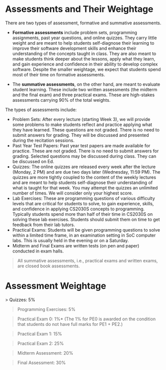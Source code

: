 <h1>Assessments and Their Weightage</h1>  
There are two types of assessment, formative and summative assessments.

- **Formative assessments** include problem sets, programming assignments, past year questions, and online quizzes. They carry little weight and are meant to help students self-diagnose their learning to improve their software development skills and enhance their understanding of the concepts taught in class. They are also meant to make students think deeper about the lessons, apply what they learn, and gain experience and confidence in their ability to develop complex software. Despite the smaller weightage, we expect that students spend most of their time on formative assessments.

- The **summative assessments**, on the other hand, are meant to evaluate student learning. These include two written assessments (the midterm and the final exam) and three practical exams. These are high-stakes assessments carrying 90% of the total weights.


The types of assessments include:

- Problem Sets: After every lecture (starting Week 3), we will provide some problems to make students reflect and practice applying what they have learned. These questions are not graded. There is no need to submit answers for grading. They will be discussed and presented during the recitation sessions.
- Past Year Test Papers: Past year test papers are made available for practice. These are not graded. There is no need to submit answers for grading. Selected questions may be discussed during class. They can be discussed on Ed.
- Quizzes: The online quizzes are released every week after the lecture (Monday, 2 PM) and are due two days later (Wednesday, 11:59 PM). The quizzes are more tightly coupled to the content of the weekly lectures and are meant to help students self-diagnose their understanding of what is taught for that week. You may attempt the quizzes an unlimited number of times. We will consider only your highest score.
- Lab Exercises: These are programming questions of various difficulty levels that are critical for students to solve, to gain experience, skills, and confidence in applying CS2030S concepts to programming. Typically students spend more than half of their time in CS2030S on solving these lab exercises. Students should submit them on time to get feedback from their lab tutors.
- Practical Exams: Students will be given programming questions to solve within a limited time frame, in an examination setting in SoC computer labs. This is usually held in the evening or on a Saturday.
- Midterm and Final Exams are written tests (on pen and paper) conducted in exam halls.

> All summative assessments, i.e., practical exams and written exams, are closed book assessments. 


<h1>Assessment Weightage</h1>
> Quizzes: 5%

> Programming Exercises: 5%

> Practical Exam 0: 1%*  (The 1% for PE0 is awarded on the condition that students do not have full marks for PE1 + PE2.)

> Practical Exam 1: 15%

> Practical Exam 2: 25%

> Midterm Assessment: 20%

> Final Assessment: 30%


